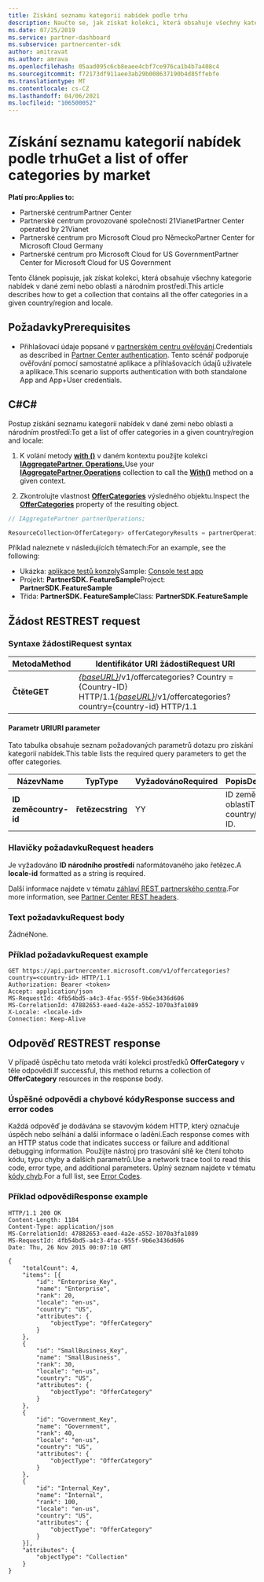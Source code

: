 ```yaml
---
title: Získání seznamu kategorií nabídek podle trhu
description: Naučte se, jak získat kolekci, která obsahuje všechny kategorie nabídek v dané zemi nebo oblasti a národním prostředí pro všechny cloudy Microsoftu.
ms.date: 07/25/2019
ms.service: partner-dashboard
ms.subservice: partnercenter-sdk
author: amitravat
ms.author: amrava
ms.openlocfilehash: 05aad095c6cb8eaee4cbf7ce976ca1b4b7a408c4
ms.sourcegitcommit: f72173df911aee3ab29b008637190b4d85ffebfe
ms.translationtype: MT
ms.contentlocale: cs-CZ
ms.lasthandoff: 04/06/2021
ms.locfileid: "106500052"
---
```

# <a name="get-a-list-of-offer-categories-by-market"></a><span data-ttu-id="18c9f-103">Získání seznamu kategorií nabídek podle trhu</span><span class="sxs-lookup"><span data-stu-id="18c9f-103">Get a list of offer categories by market</span></span>

<span data-ttu-id="18c9f-104">**Platí pro:**</span><span class="sxs-lookup"><span data-stu-id="18c9f-104">**Applies to:**</span></span>

- <span data-ttu-id="18c9f-105">Partnerské centrum</span><span class="sxs-lookup"><span data-stu-id="18c9f-105">Partner Center</span></span>
- <span data-ttu-id="18c9f-106">Partnerské centrum provozované společností 21Vianet</span><span class="sxs-lookup"><span data-stu-id="18c9f-106">Partner Center operated by 21Vianet</span></span>
- <span data-ttu-id="18c9f-107">Partnerské centrum pro Microsoft Cloud pro Německo</span><span class="sxs-lookup"><span data-stu-id="18c9f-107">Partner Center for Microsoft Cloud Germany</span></span>
- <span data-ttu-id="18c9f-108">Partnerské centrum pro Microsoft Cloud for US Government</span><span class="sxs-lookup"><span data-stu-id="18c9f-108">Partner Center for Microsoft Cloud for US Government</span></span>

<span data-ttu-id="18c9f-109">Tento článek popisuje, jak získat kolekci, která obsahuje všechny kategorie nabídek v dané zemi nebo oblasti a národním prostředí.</span><span class="sxs-lookup"><span data-stu-id="18c9f-109">This article describes how to get a collection that contains all the offer categories in a given country/region and locale.</span></span>

## <a name="prerequisites"></a><span data-ttu-id="18c9f-110">Požadavky</span><span class="sxs-lookup"><span data-stu-id="18c9f-110">Prerequisites</span></span>

- <span data-ttu-id="18c9f-111">Přihlašovací údaje popsané v [partnerském centru ověřování](partner-center-authentication.md).</span><span class="sxs-lookup"><span data-stu-id="18c9f-111">Credentials as described in [Partner Center authentication](partner-center-authentication.md).</span></span> <span data-ttu-id="18c9f-112">Tento scénář podporuje ověřování pomocí samostatné aplikace a přihlašovacích údajů uživatele a aplikace.</span><span class="sxs-lookup"><span data-stu-id="18c9f-112">This scenario supports authentication with both standalone App and App+User credentials.</span></span>

## <a name="c"></a><span data-ttu-id="18c9f-113">C\#</span><span class="sxs-lookup"><span data-stu-id="18c9f-113">C\#</span></span>

<span data-ttu-id="18c9f-114">Postup získání seznamu kategorií nabídek v dané zemi nebo oblasti a národním prostředí:</span><span class="sxs-lookup"><span data-stu-id="18c9f-114">To get a list of offer categories in a given country/region and locale:</span></span>

1. <span data-ttu-id="18c9f-115">K volání metody [**with ()**](/dotnet/api/microsoft.store.partnercenter.iaggregatepartner.with) v daném kontextu použijte kolekci [**IAggregatePartner. Operations.**](/dotnet/api/microsoft.store.partnercenter.iaggregatepartner)</span><span class="sxs-lookup"><span data-stu-id="18c9f-115">Use your [**IAggregatePartner.Operations**](/dotnet/api/microsoft.store.partnercenter.iaggregatepartner) collection to call the [**With()**](/dotnet/api/microsoft.store.partnercenter.iaggregatepartner.with) method on a given context.</span></span>

2. <span data-ttu-id="18c9f-116">Zkontrolujte vlastnost [**OfferCategories**](/dotnet/api/microsoft.store.partnercenter.ipartner.offercategories) výsledného objektu.</span><span class="sxs-lookup"><span data-stu-id="18c9f-116">Inspect the [**OfferCategories**](/dotnet/api/microsoft.store.partnercenter.ipartner.offercategories) property of the resulting object.</span></span>

``` csharp
// IAggregatePartner partnerOperations;

ResourceCollection<OfferCategory> offerCategoryResults = partnerOperations.With(RequestContextFactory.Instance.Create()).OfferCategories.ByCountry("US").Get();
```

<span data-ttu-id="18c9f-117">Příklad naleznete v následujících tématech:</span><span class="sxs-lookup"><span data-stu-id="18c9f-117">For an example, see the following:</span></span>

- <span data-ttu-id="18c9f-118">Ukázka: [aplikace testů konzoly](console-test-app.md)</span><span class="sxs-lookup"><span data-stu-id="18c9f-118">Sample: [Console test app](console-test-app.md)</span></span>
- <span data-ttu-id="18c9f-119">Projekt: **PartnerSDK. FeatureSample**</span><span class="sxs-lookup"><span data-stu-id="18c9f-119">Project: **PartnerSDK.FeatureSample**</span></span>
- <span data-ttu-id="18c9f-120">Třída: **PartnerSDK. FeatureSample**</span><span class="sxs-lookup"><span data-stu-id="18c9f-120">Class: **PartnerSDK.FeatureSample**</span></span>

## <a name="rest-request"></a><span data-ttu-id="18c9f-121">Žádost REST</span><span class="sxs-lookup"><span data-stu-id="18c9f-121">REST request</span></span>

### <a name="request-syntax"></a><span data-ttu-id="18c9f-122">Syntaxe žádosti</span><span class="sxs-lookup"><span data-stu-id="18c9f-122">Request syntax</span></span>

| <span data-ttu-id="18c9f-123">Metoda</span><span class="sxs-lookup"><span data-stu-id="18c9f-123">Method</span></span>  | <span data-ttu-id="18c9f-124">Identifikátor URI žádosti</span><span class="sxs-lookup"><span data-stu-id="18c9f-124">Request URI</span></span>                                                                                  |
|---------|----------------------------------------------------------------------------------------------|
| <span data-ttu-id="18c9f-125">**Čtěte**</span><span class="sxs-lookup"><span data-stu-id="18c9f-125">**GET**</span></span> | <span data-ttu-id="18c9f-126">[*{baseURL}*](partner-center-rest-urls.md)/v1/offercategories? Country = {Country-ID} HTTP/1.1</span><span class="sxs-lookup"><span data-stu-id="18c9f-126">[*{baseURL}*](partner-center-rest-urls.md)/v1/offercategories?country={country-id} HTTP/1.1</span></span> |

#### <a name="uri-parameter"></a><span data-ttu-id="18c9f-127">Parametr URI</span><span class="sxs-lookup"><span data-stu-id="18c9f-127">URI parameter</span></span>

<span data-ttu-id="18c9f-128">Tato tabulka obsahuje seznam požadovaných parametrů dotazu pro získání kategorií nabídek.</span><span class="sxs-lookup"><span data-stu-id="18c9f-128">This table lists the required query parameters to get the offer categories.</span></span>

| <span data-ttu-id="18c9f-129">Název</span><span class="sxs-lookup"><span data-stu-id="18c9f-129">Name</span></span>           | <span data-ttu-id="18c9f-130">Typ</span><span class="sxs-lookup"><span data-stu-id="18c9f-130">Type</span></span>       | <span data-ttu-id="18c9f-131">Vyžadováno</span><span class="sxs-lookup"><span data-stu-id="18c9f-131">Required</span></span> | <span data-ttu-id="18c9f-132">Popis</span><span class="sxs-lookup"><span data-stu-id="18c9f-132">Description</span></span>            |
|----------------|------------|----------|------------------------|
| <span data-ttu-id="18c9f-133">**ID země**</span><span class="sxs-lookup"><span data-stu-id="18c9f-133">**country-id**</span></span> | <span data-ttu-id="18c9f-134">**řetězec**</span><span class="sxs-lookup"><span data-stu-id="18c9f-134">**string**</span></span> | <span data-ttu-id="18c9f-135">Y</span><span class="sxs-lookup"><span data-stu-id="18c9f-135">Y</span></span>        | <span data-ttu-id="18c9f-136">ID země nebo oblasti</span><span class="sxs-lookup"><span data-stu-id="18c9f-136">The country/region ID.</span></span> |

### <a name="request-headers"></a><span data-ttu-id="18c9f-137">Hlavičky požadavku</span><span class="sxs-lookup"><span data-stu-id="18c9f-137">Request headers</span></span>

<span data-ttu-id="18c9f-138">Je vyžadováno **ID národního prostředí** naformátovaného jako řetězec.</span><span class="sxs-lookup"><span data-stu-id="18c9f-138">A **locale-id** formatted as a string is required.</span></span>

<span data-ttu-id="18c9f-139">Další informace najdete v tématu [záhlaví REST partnerského centra](headers.md).</span><span class="sxs-lookup"><span data-stu-id="18c9f-139">For more information, see [Partner Center REST headers](headers.md).</span></span>

### <a name="request-body"></a><span data-ttu-id="18c9f-140">Text požadavku</span><span class="sxs-lookup"><span data-stu-id="18c9f-140">Request body</span></span>

<span data-ttu-id="18c9f-141">Žádné</span><span class="sxs-lookup"><span data-stu-id="18c9f-141">None.</span></span>

### <a name="request-example"></a><span data-ttu-id="18c9f-142">Příklad požadavku</span><span class="sxs-lookup"><span data-stu-id="18c9f-142">Request example</span></span>

```http
GET https://api.partnercenter.microsoft.com/v1/offercategories?country=<country-id> HTTP/1.1
Authorization: Bearer <token>
Accept: application/json
MS-RequestId: 4fb54bd5-a4c3-4fac-955f-9b6e3436d606
MS-CorrelationId: 47882653-eaed-4a2e-a552-1070a3fa1089
X-Locale: <locale-id>
Connection: Keep-Alive
```

## <a name="rest-response"></a><span data-ttu-id="18c9f-143">Odpověď REST</span><span class="sxs-lookup"><span data-stu-id="18c9f-143">REST response</span></span>

<span data-ttu-id="18c9f-144">V případě úspěchu tato metoda vrátí kolekci prostředků **OfferCategory** v těle odpovědi.</span><span class="sxs-lookup"><span data-stu-id="18c9f-144">If successful, this method returns a collection of **OfferCategory** resources in the response body.</span></span>

### <a name="response-success-and-error-codes"></a><span data-ttu-id="18c9f-145">Úspěšné odpovědi a chybové kódy</span><span class="sxs-lookup"><span data-stu-id="18c9f-145">Response success and error codes</span></span>

<span data-ttu-id="18c9f-146">Každá odpověď je dodávána se stavovým kódem HTTP, který označuje úspěch nebo selhání a další informace o ladění.</span><span class="sxs-lookup"><span data-stu-id="18c9f-146">Each response comes with an HTTP status code that indicates success or failure and additional debugging information.</span></span> <span data-ttu-id="18c9f-147">Použijte nástroj pro trasování sítě ke čtení tohoto kódu, typu chyby a dalších parametrů.</span><span class="sxs-lookup"><span data-stu-id="18c9f-147">Use a network trace tool to read this code, error type, and additional parameters.</span></span> <span data-ttu-id="18c9f-148">Úplný seznam najdete v tématu [kódy chyb](error-codes.md).</span><span class="sxs-lookup"><span data-stu-id="18c9f-148">For a full list, see [Error Codes](error-codes.md).</span></span>

### <a name="response-example"></a><span data-ttu-id="18c9f-149">Příklad odpovědi</span><span class="sxs-lookup"><span data-stu-id="18c9f-149">Response example</span></span>

```http
HTTP/1.1 200 OK
Content-Length: 1184
Content-Type: application/json
MS-CorrelationId: 47882653-eaed-4a2e-a552-1070a3fa1089
MS-RequestId: 4fb54bd5-a4c3-4fac-955f-9b6e3436d606
Date: Thu, 26 Nov 2015 00:07:10 GMT

{
    "totalCount": 4,
    "items": [{
        "id": "Enterprise_Key",
        "name": "Enterprise",
        "rank": 20,
        "locale": "en-us",
        "country": "US",
        "attributes": {
            "objectType": "OfferCategory"
        }
    },
    {
        "id": "SmallBusiness_Key",
        "name": "SmallBusiness",
        "rank": 30,
        "locale": "en-us",
        "country": "US",
        "attributes": {
            "objectType": "OfferCategory"
        }
    },
    {
        "id": "Government_Key",
        "name": "Government",
        "rank": 40,
        "locale": "en-us",
        "country": "US",
        "attributes": {
            "objectType": "OfferCategory"
        }
    },
    {
        "id": "Internal_Key",
        "name": "Internal",
        "rank": 100,
        "locale": "en-us",
        "country": "US",
        "attributes": {
            "objectType": "OfferCategory"
        }
    }],
    "attributes": {
        "objectType": "Collection"
    }
}
```
